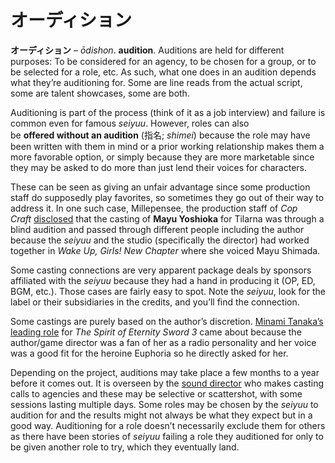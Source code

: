 # オーディション

**オーディション** – *ōdishon*. **audition**. Auditions are held for different purposes: To be considered for an agency, to be chosen for a group, or to be selected for a role, etc. As such, what one does in an audition depends what they’re auditioning for. Some are line reads from the actual script, some are talent showcases, some are both.

Auditioning is part of the process (think of it as a job interview) and failure is common even for famous *seiyuu*. However, roles can also be **offered without an audition** (指名; *shimei*) because the role may have been written with them in mind or a prior working relationship makes them a more favorable option, or simply because they are more marketable since they may be asked to do more than just lend their voices for characters.

These can be seen as giving an unfair advantage since some production staff do supposedly play favorites, so sometimes they go out of their way to address it. In one such case, Millepensee, the production staff of *Cop Craft* [disclosed](http://blog.millepensee.com/?eid=562) that the casting of **Mayu Yoshioka** for Tilarna was through a blind audition and passed through different people including the author because the *seiyuu* and the studio (specifically the director) had worked together in *Wake Up, Girls! New Chapter* where she voiced Mayu Shimada.

Some casting connections are very apparent package deals by sponsors affiliated with the *seiyuu* because they had a hand in producing it (OP, ED, BGM, etc.). Those cases are fairly easy to spot. Note the *seiyuu*, look for the label or their subsidiaries in the credits, and you’ll find the connection.

Some castings are purely based on the author’s discretion. [Minami Tanaka’s leading role](https://cho-animedia.jp/event/41691/) for *The Spirit of Eternity Sword 3* came about because the author/game director was a fan of her as a radio personality and her voice was a good fit for the heroine Euphoria so he directly asked for her.

Depending on the project, auditions may take place a few months to a year before it comes out. It is overseen by the [sound director](https://seiyuu.yakuaru.com/%E3%81%8A%E3%82%93%E3%81%8D%E3%82%87%E3%81%86%E3%81%8B%E3%82%93%E3%81%A8%E3%81%8F%20%28%E9%9F%B3%E9%9F%BF%E7%9B%A3%E7%9D%A3%29) who makes casting calls to agencies and these may be selective or scattershot, with some sessions lasting multiple days. Some roles may be chosen by the *seiyuu* to audition for and the results might not always be what they expect but in a good way. Auditioning for a role doesn’t necessarily exclude them for others as there have been stories of *seiyuu* failing a role they auditioned for only to be given another role to try, which they eventually land.
